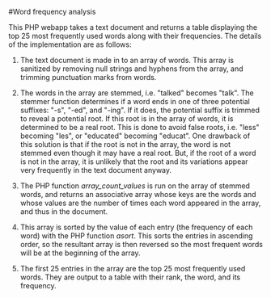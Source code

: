 #Word frequency analysis

This PHP webapp takes a text document and returns a table displaying the top 25 most frequently used words along with their frequencies. The details of the implementation are as follows:

1) The text document is made in to an array of words. This array is sanitized by removing null strings and hyphens from the array, and trimming punctuation marks from words.

2) The words in the array are stemmed, i.e. "talked" becomes "talk". The stemmer function determines if a word ends in one of three potential suffixes: "-s", "-ed", and "-ing". If it does, the potential suffix is trimmed to reveal a potential root. If this root is in the array of words, it is determined to be a real root. This is done to avoid false roots, i.e. "less" becoming "les", or "educated" becoming "educat". One drawback of this solution is that if the root is not in the array, the word is not stemmed even though it may have a real root. But, if the root of a word is not in the array, it is unlikely that the root and its variations appear very frequently in the text document anyway.

3) The PHP function *array_count_values* is run on the array of stemmed words, and returns an associative array whose keys are the words and whose values are the number of times each word appeared in the array, and thus in the document.

4) This array is sorted by the value of each entry (the frequency of each word) with the PHP function *asort*. This sorts the entries in ascending order, so the resultant array is then reversed so the most frequent words will be at the beginning of the array.

5) The first 25 entries in the array are the top 25 most frequently used words. They are output to a table with their rank, the word, and its frequency.

